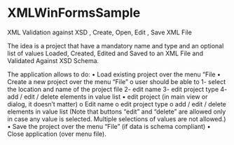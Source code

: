 # XMLWinFormsSample
XML Validation against XSD , Create, Open, Edit , Save XML File

The idea is a project that have a mandatory name and type and an optional list of values Loaded, Created, Edited and Saved to an XML File and Validated Against XSD Schema.
 
The application allows to do:
•	Load existing project over the menu “File
•	Create a new project over the menu “File”
o	user should be able to
1-	select the location and name of the project file
2-	edit name
3-	edit project type
4-	add / edit / delete elements in value list
•	edit project (in main view or dialog, it doesn’t matter)
o	Edit name
o	edit project type
o	add / edit / delete elements in value list
(Note that buttons “edit” and “delete” are allowed only in case any value is selected. Multiple selections of values are not allowed.)
•	Save the project over the menu “File” (if data is schema compliant)
•	Close application (over menu file).
